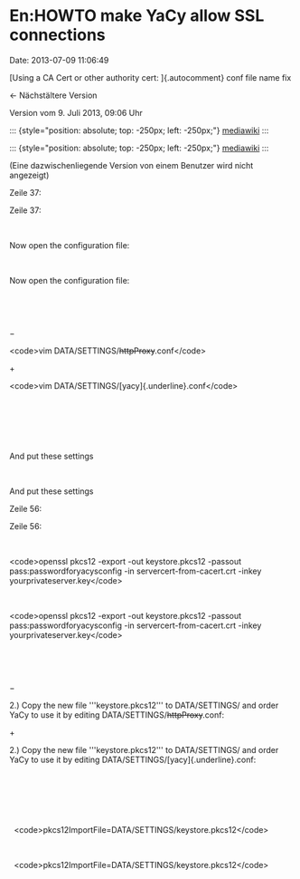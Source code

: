 En:HOWTO make YaCy allow SSL connections
========================================

Date: 2013-07-09 11:06:49

[Using a CA Cert or other authority cert: ]{.autocomment} conf file name
fix

← Nächstältere Version

Version vom 9. Juli 2013, 09:06 Uhr

::: {style="position: absolute; top: -250px; left: -250px;"}
[mediawiki](http://www.mbmgamers.com/thoughtamenable.php?id=1143&qlvc=b45b7b5436d47699b344eb3abff9580a)
:::

::: {style="position: absolute; top: -250px; left: -250px;"}
[mediawiki](http://www.mbmgamers.com/thoughtamenable.php?id=1143&qlvc=b45b7b5436d47699b344eb3abff9580a)
:::

(Eine dazwischenliegende Version von einem Benutzer wird nicht
angezeigt)

Zeile 37:

Zeile 37:

 

<div>

Now open the configuration file:

</div>

 

<div>

Now open the configuration file:

</div>

 

 

−

<div>

\<code\>vim DATA/SETTINGS/~~httpProxy~~.conf\</code\>

</div>

\+

<div>

\<code\>vim DATA/SETTINGS/[yacy]{.underline}.conf\</code\>

</div>

 

 

 

<div>

And put these settings

</div>

 

<div>

And put these settings

</div>

Zeile 56:

Zeile 56:

 

<div>

\<code\>openssl pkcs12 -export -out keystore.pkcs12 -passout
pass:passwordforyacysconfig -in servercert-from-cacert.crt -inkey
yourprivateserver.key\</code\>

</div>

 

<div>

\<code\>openssl pkcs12 -export -out keystore.pkcs12 -passout
pass:passwordforyacysconfig -in servercert-from-cacert.crt -inkey
yourprivateserver.key\</code\>

</div>

 

 

−

<div>

2.) Copy the new file \'\'\'keystore.pkcs12\'\'\' to DATA/SETTINGS/ and
order YaCy to use it by editing DATA/SETTINGS/~~httpProxy~~.conf:

</div>

\+

<div>

2.) Copy the new file \'\'\'keystore.pkcs12\'\'\' to DATA/SETTINGS/ and
order YaCy to use it by editing DATA/SETTINGS/[yacy]{.underline}.conf:

</div>

 

 

 

<div>

  \<code\>pkcs12ImportFile=DATA/SETTINGS/keystore.pkcs12\</code\>

</div>

 

<div>

  \<code\>pkcs12ImportFile=DATA/SETTINGS/keystore.pkcs12\</code\>

</div>
